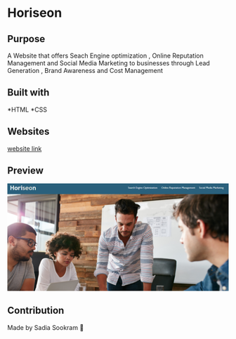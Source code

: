 # Horiseon 

## Purpose
A Website that offers Seach Engine optimization , Online Reputation Management 
and Social Media Marketing to businesses through Lead Generation , Brand Awareness and Cost Management 

## Built with
*HTML
*CSS

## Websites

[website link](https://sadiasookram.github.io/challenge1refactor/)

## Preview

![Preview](./assets/images/preview.PNG)

## Contribution 
Made by Sadia Sookram 💙

